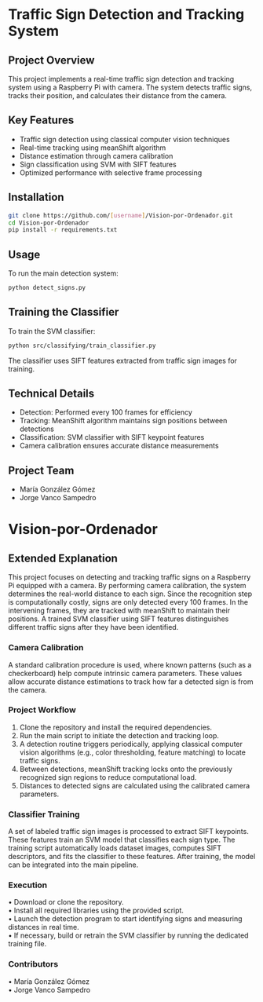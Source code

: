 # Traffic Sign Detection and Tracking System

## Project Overview
This project implements a real-time traffic sign detection and tracking system using a Raspberry Pi with camera. The system detects traffic signs, tracks their position, and calculates their distance from the camera.

## Key Features
- Traffic sign detection using classical computer vision techniques
- Real-time tracking using meanShift algorithm
- Distance estimation through camera calibration
- Sign classification using SVM with SIFT features
- Optimized performance with selective frame processing

## Installation
```bash
git clone https://github.com/[username]/Vision-por-Ordenador.git
cd Vision-por-Ordenador
pip install -r requirements.txt
```

## Usage
To run the main detection system:
```bash
python detect_signs.py
```

## Training the Classifier
To train the SVM classifier:
```bash
python src/classifying/train_classifier.py
```
The classifier uses SIFT features extracted from traffic sign images for training.

## Technical Details
- Detection: Performed every 100 frames for efficiency
- Tracking: MeanShift algorithm maintains sign positions between detections
- Classification: SVM classifier with SIFT keypoint features
- Camera calibration ensures accurate distance measurements

## Project Team
- María González Gómez
- Jorge Vanco Sampedro

# Vision-por-Ordenador
## Extended Explanation

This project focuses on detecting and tracking traffic signs on a Raspberry Pi equipped with a camera. By performing camera calibration, the system determines the real-world distance to each sign. Since the recognition step is computationally costly, signs are only detected every 100 frames. In the intervening frames, they are tracked with meanShift to maintain their positions. A trained SVM classifier using SIFT features distinguishes different traffic signs after they have been identified.

### Camera Calibration
A standard calibration procedure is used, where known patterns (such as a checkerboard) help compute intrinsic camera parameters. These values allow accurate distance estimations to track how far a detected sign is from the camera.

### Project Workflow
1. Clone the repository and install the required dependencies.  
2. Run the main script to initiate the detection and tracking loop.  
3. A detection routine triggers periodically, applying classical computer vision algorithms (e.g., color thresholding, feature matching) to locate traffic signs.  
4. Between detections, meanShift tracking locks onto the previously recognized sign regions to reduce computational load.  
5. Distances to detected signs are calculated using the calibrated camera parameters.

### Classifier Training
A set of labeled traffic sign images is processed to extract SIFT keypoints. These features train an SVM model that classifies each sign type. The training script automatically loads dataset images, computes SIFT descriptors, and fits the classifier to these features. After training, the model can be integrated into the main pipeline.

### Execution
• Download or clone the repository.  
• Install all required libraries using the provided script.  
• Launch the detection program to start identifying signs and measuring distances in real time.  
• If necessary, build or retrain the SVM classifier by running the dedicated training file.

### Contributors
• María González Gómez  
• Jorge Vanco Sampedro  


